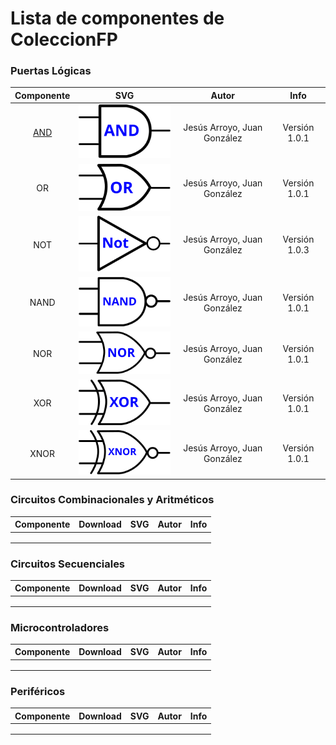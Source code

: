 # Lista de componentes de ColeccionFP

### Puertas Lógicas

|           Componente            |                SVG                 |            Autor            |     Info      |
| :-----------------------------: | :--------------------------------: | :-------------------------: | :-----------: |
| [AND](blocks/1-Puertas/and.ice) | ![](blocks/1-Puertas/svg/and.svg)  | Jesús Arroyo, Juan González | Versión 1.0.1 |
|               OR                |  ![](blocks/1-Puertas/svg/or.svg)  | Jesús Arroyo, Juan González | Versión 1.0.1 |
|               NOT               | ![](blocks/1-Puertas/svg/not.svg)  | Jesús Arroyo, Juan González | Versión 1.0.3 |
|              NAND               | ![](blocks/1-Puertas/svg/nand.svg) | Jesús Arroyo, Juan González | Versión 1.0.1 |
|               NOR               | ![](blocks/1-Puertas/svg/nor.svg)  | Jesús Arroyo, Juan González | Versión 1.0.1 |
|               XOR               | ![](blocks/1-Puertas/svg/xor.svg)  | Jesús Arroyo, Juan González | Versión 1.0.1 |
|              XNOR               | ![](blocks/1-Puertas/svg/xnor.svg) | Jesús Arroyo, Juan González | Versión 1.0.1 |

### Circuitos Combinacionales y Aritméticos

| Componente | Download | SVG  | Autor | Info |
| :--------: | :------: | :--: | :---: | :--: |
|            |          |      |       |      |
|            |          |      |       |      |
|            |          |      |       |      |

### Circuitos Secuenciales

| Componente | Download | SVG  | Autor | Info |
| :--------: | :------: | :--: | :---: | :--: |
|            |          |      |       |      |
|            |          |      |       |      |
|            |          |      |       |      |

### Microcontroladores

| Componente | Download | SVG  | Autor | Info |
| :--------: | :------: | :--: | :---: | :--: |
|            |          |      |       |      |
|            |          |      |       |      |
|            |          |      |       |      |

### Periféricos

| Componente | Download | SVG  | Autor | Info |
| :--------: | :------: | :--: | :---: | :--: |
|            |          |      |       |      |
|            |          |      |       |      |
|            |          |      |       |      |

